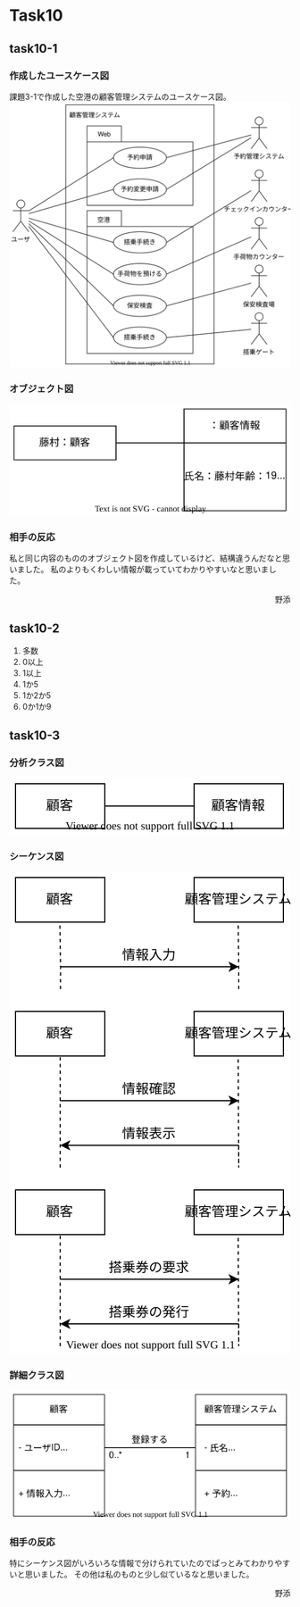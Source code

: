 # Task10

## task10-1

### 作成したユースケース図

課題3-1で作成した空港の顧客管理システムのユースケース図。
![use-case](task10-UseCase.svg)

### オブジェクト図

![object](task10-1.svg)

### 相手の反応

私と同じ内容のもののオブジェクト図を作成しているけど、結構違うんだなと思いました。
私のよりもくわしい情報が載っていてわかりやすいなと思いました。
<br><div style="text-align: right;">野添</div>

## task10-2

1. 多数
2. 0以上
3. 1以上
4. 1か5
5. 1か2か5
6. 0か1か9


## task10-3

### 分析クラス図

![anal](task10-2-anal.svg)

### シーケンス図

![seq](task10-2-seq.svg)

### 詳細クラス図

![detail](task10-2-detail.svg)

### 相手の反応

特にシーケンス図がいろいろな情報で分けられていたのでぱっとみてわかりやすいと思いました。
その他は私のものと少し似ているなと思いました。
<br><div style="text-align: right;">野添</div>
